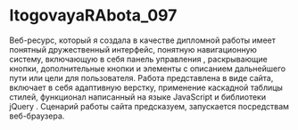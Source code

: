 # ItogovayaRAbota_097
Веб-ресурс, который я создала в качестве дипломной работы имеет понятный дружественный интерфейс, понятную навигационную систему, включающую в себя панель управления , раскрывающие кнопки, дополнительные кнопки и элементы с описанием дальнейшего пути или цели для пользователя.  Работа представлена в виде сайта, включает в себя адаптивную верстку, применение каскадной таблицы стилей, функционал написанный на языке JavaScript и библиотеки jQuery . Сценарий работы сайта предсказуем, запускается посредствам веб-браузера.
